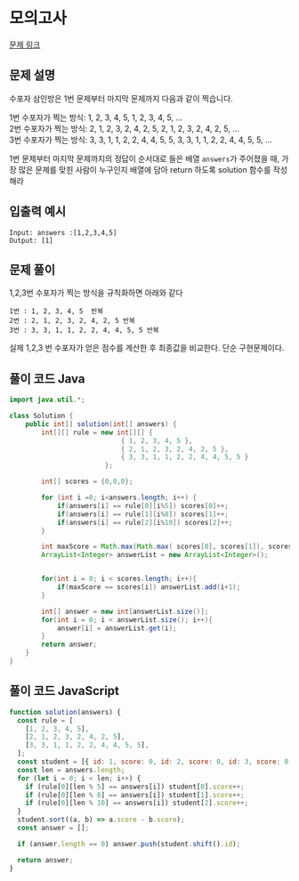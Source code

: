 # 모의고사

[문제 링크](https://programmers.co.kr/learn/courses/30/lessons/42840)

## 문제 설명

수포자 삼인방은 1번 문제부터 마지막 문제까지 다음과 같이 찍습니다.

1번 수포자가 찍는 방식: 1, 2, 3, 4, 5, 1, 2, 3, 4, 5, ...  
2번 수포자가 찍는 방식: 2, 1, 2, 3, 2, 4, 2, 5, 2, 1, 2, 3, 2, 4, 2, 5, ...  
3번 수포자가 찍는 방식: 3, 3, 1, 1, 2, 2, 4, 4, 5, 5, 3, 3, 1, 1, 2, 2, 4, 4, 5, 5, ...  

1번 문제부터 마지막 문제까지의 정답이 순서대로 들은 배열 `answers`가 주어졌을 때, 가장 많은 문제를 맞힌 사람이 누구인지 배열에 담아 return 하도록 solution 함수를 작성해라

## 입출력 예시

```
Input: answers :[1,2,3,4,5]
Output: [1]
```

## 문제 풀이

1,2,3번 수포자가 찍는 방식을 규칙화하면 아래와 같다  

    1번 : 1, 2, 3, 4, 5  반복  
    2번 : 2, 1, 2, 3, 2, 4, 2, 5 반복  
    3번 : 3, 3, 1, 1, 2, 2, 4, 4, 5, 5 반복  

 실제 1,2,3 번 수포자가 얻은 점수를 계산한 후 최종값을 비교한다. 단순 구현문제이다.

## 풀이 코드 Java

```java
import java.util.*;

class Solution {
    public int[] solution(int[] answers) {
        int[][] rule = new int[][] {
                            { 1, 2, 3, 4, 5 },
                            { 2, 1, 2, 3, 2, 4, 2, 5 },
                            { 3, 3, 1, 1, 2, 2, 4, 4, 5, 5 }
                        };

        int[] scores = {0,0,0};

        for (int i =0; i<answers.length; i++) {
            if(answers[i] == rule[0][i%5]) scores[0]++;
            if(answers[i] == rule[1][i%8]) scores[1]++;
            if(answers[i] == rule[2][i%10]) scores[2]++;
        }

        int maxScore = Math.max(Math.max( scores[0], scores[1]), scores[2]);
        ArrayList<Integer> answerList = new ArrayList<Integer>();


        for(int i = 0; i < scores.length; i++){
            if(maxScore == scores[i]) answerList.add(i+1);
        }

        int[] answer = new int[answerList.size()];
        for(int i = 0; i < answerList.size(); i++){
            answer[i] = answerList.get(i);
        }
        return answer;
    }
}
```

## 풀이 코드 JavaScript

```js
function solution(answers) {
  const rule = [
    [1, 2, 3, 4, 5],
    [2, 1, 2, 3, 2, 4, 2, 5],
    [3, 3, 1, 1, 2, 2, 4, 4, 5, 5],
  ];
  const student = [{ id: 1, score: 0, id: 2, score: 0, id: 3, score: 0 }];
  const len = answers.length;
  for (let i = 0; i < len; i++) {
    if (rule[0][len % 5] == answers[i]) student[0].score++;
    if (rule[0][len % 8] == answers[i]) student[1].score++;
    if (rule[0][len % 10] == answers[i]) student[2].score++;
  }
  student.sort((a, b) => a.score - b.score);
  const answer = [];

  if (answer.length == 0) answer.push(student.shift().id);

  return answer;
}
```
